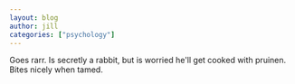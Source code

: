 ```yaml
---
layout: blog 
author: jill 
categories: ["psychology"]
--- 
```

Goes rarr. Is secretly a rabbit, but is worried he'll get cooked with
pruinen. Bites nicely when tamed.